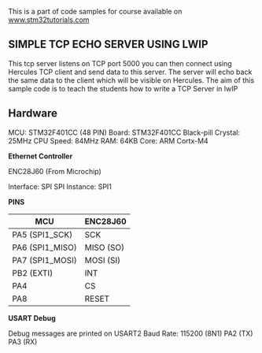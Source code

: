 This is a part of code samples for course available on
www.stm32tutorials.com

## SIMPLE TCP ECHO SERVER USING LWIP

This tcp server listens on TCP port 5000 you can then connect using
Hercules TCP client and send data to this server. The server will
echo back the same data to the client which will be visible on
Hercules.
The aim of this sample code is to teach the students how to write a
TCP Server in lwIP
 

## Hardware

  
  MCU: STM32F401CC (48 PIN)
  Board: STM32F401CC Black-pill
  Crystal: 25MHz
  CPU Speed: 84MHz
  RAM: 64KB
  Core: ARM Cortx-M4
 
  **Ethernet Controller**
  
  ENC28J60 (From Microchip)
  
  Interface: SPI
  SPI Instance: SPI1
  
  **PINS**
       
  	
|  MCU  | ENC28J60 |
|--|--|
|PA5 (SPI1_SCK)|SCK|
|PA6 (SPI1_MISO)|MISO (SO)
|PA7 (SPI1_MOSI)|MOSI (SI)
|PB2 (EXTI) |INT
|PA4|CS|
|PA8|RESET|

 
  **USART Debug**
  
  Debug messages are printed on USART2
  Baud Rate: 115200 (8N1)
  PA2 (TX)
  PA3 (RX)

